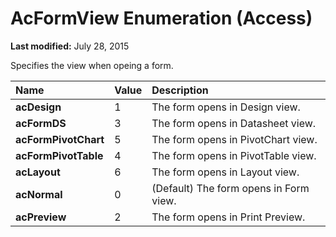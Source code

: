 
# AcFormView Enumeration (Access)

 **Last modified:** July 28, 2015

Specifies the view when opeing a form.


|**Name**|**Value**|**Description**|
|:-----|:-----|:-----|
| **acDesign**|1|The form opens in Design view.|
| **acFormDS**|3|The form opens in Datasheet view.|
| **acFormPivotChart**|5|The form opens in PivotChart view.|
| **acFormPivotTable**|4|The form opens in PivotTable view.|
| **acLayout**|6|The form opens in Layout view.|
| **acNormal**|0|(Default) The form opens in Form view.|
| **acPreview**|2|The form opens in Print Preview.|
